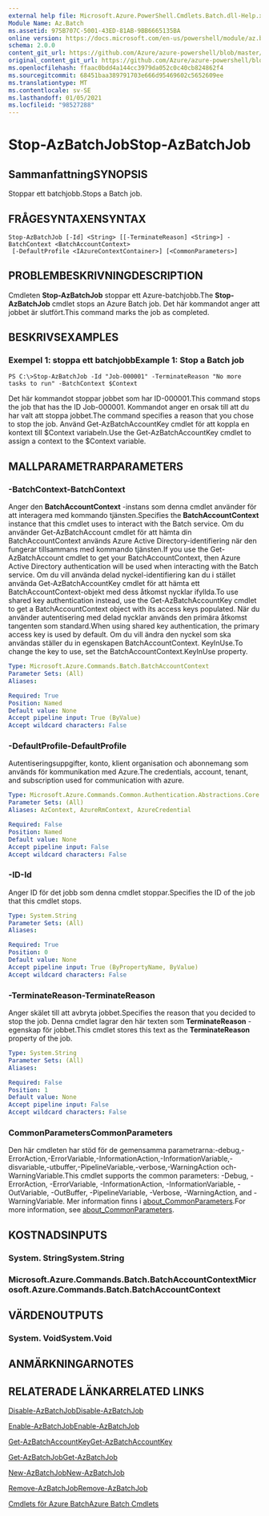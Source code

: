 ```yaml
---
external help file: Microsoft.Azure.PowerShell.Cmdlets.Batch.dll-Help.xml
Module Name: Az.Batch
ms.assetid: 975B707C-5001-43ED-81AB-9BB6665135BA
online version: https://docs.microsoft.com/en-us/powershell/module/az.batch/stop-azbatchjob
schema: 2.0.0
content_git_url: https://github.com/Azure/azure-powershell/blob/master/src/Batch/Batch/help/Stop-AzBatchJob.md
original_content_git_url: https://github.com/Azure/azure-powershell/blob/master/src/Batch/Batch/help/Stop-AzBatchJob.md
ms.openlocfilehash: ffaac0bdd4a144cc3979da052c0c40cb824862f4
ms.sourcegitcommit: 68451baa389791703e666d95469602c5652609ee
ms.translationtype: MT
ms.contentlocale: sv-SE
ms.lasthandoff: 01/05/2021
ms.locfileid: "98527288"
---
```

# <span data-ttu-id="07276-101">Stop-AzBatchJob</span><span class="sxs-lookup"><span data-stu-id="07276-101">Stop-AzBatchJob</span></span>

## <span data-ttu-id="07276-102">Sammanfattning</span><span class="sxs-lookup"><span data-stu-id="07276-102">SYNOPSIS</span></span>
<span data-ttu-id="07276-103">Stoppar ett batchjobb.</span><span class="sxs-lookup"><span data-stu-id="07276-103">Stops a Batch job.</span></span>

## <span data-ttu-id="07276-104">FRÅGESYNTAXEN</span><span class="sxs-lookup"><span data-stu-id="07276-104">SYNTAX</span></span>

```
Stop-AzBatchJob [-Id] <String> [[-TerminateReason] <String>] -BatchContext <BatchAccountContext>
 [-DefaultProfile <IAzureContextContainer>] [<CommonParameters>]
```

## <span data-ttu-id="07276-105">PROBLEMBESKRIVNING</span><span class="sxs-lookup"><span data-stu-id="07276-105">DESCRIPTION</span></span>
<span data-ttu-id="07276-106">Cmdleten **Stop-AzBatchJob** stoppar ett Azure-batchjobb.</span><span class="sxs-lookup"><span data-stu-id="07276-106">The **Stop-AzBatchJob** cmdlet stops an Azure Batch job.</span></span>
<span data-ttu-id="07276-107">Det här kommandot anger att jobbet är slutfört.</span><span class="sxs-lookup"><span data-stu-id="07276-107">This command marks the job as completed.</span></span>

## <span data-ttu-id="07276-108">BESKRIVS</span><span class="sxs-lookup"><span data-stu-id="07276-108">EXAMPLES</span></span>

### <span data-ttu-id="07276-109">Exempel 1: stoppa ett batchjobb</span><span class="sxs-lookup"><span data-stu-id="07276-109">Example 1: Stop a Batch job</span></span>
```
PS C:\>Stop-AzBatchJob -Id "Job-000001" -TerminateReason "No more tasks to run" -BatchContext $Context
```

<span data-ttu-id="07276-110">Det här kommandot stoppar jobbet som har ID-000001.</span><span class="sxs-lookup"><span data-stu-id="07276-110">This command stops the job that has the ID Job-000001.</span></span>
<span data-ttu-id="07276-111">Kommandot anger en orsak till att du har valt att stoppa jobbet.</span><span class="sxs-lookup"><span data-stu-id="07276-111">The command specifies a reason that you chose to stop the job.</span></span>
<span data-ttu-id="07276-112">Använd Get-AzBatchAccountKey cmdlet för att koppla en kontext till $Context variabeln.</span><span class="sxs-lookup"><span data-stu-id="07276-112">Use the Get-AzBatchAccountKey cmdlet to assign a context to the $Context variable.</span></span>

## <span data-ttu-id="07276-113">MALLPARAMETRAR</span><span class="sxs-lookup"><span data-stu-id="07276-113">PARAMETERS</span></span>

### <span data-ttu-id="07276-114">-BatchContext</span><span class="sxs-lookup"><span data-stu-id="07276-114">-BatchContext</span></span>
<span data-ttu-id="07276-115">Anger den **BatchAccountContext** -instans som denna cmdlet använder för att interagera med kommando tjänsten.</span><span class="sxs-lookup"><span data-stu-id="07276-115">Specifies the **BatchAccountContext** instance that this cmdlet uses to interact with the Batch service.</span></span>
<span data-ttu-id="07276-116">Om du använder Get-AzBatchAccount cmdlet för att hämta din BatchAccountContext används Azure Active Directory-identifiering när den fungerar tillsammans med kommando tjänsten.</span><span class="sxs-lookup"><span data-stu-id="07276-116">If you use the Get-AzBatchAccount cmdlet to get your BatchAccountContext, then Azure Active Directory authentication will be used when interacting with the Batch service.</span></span> <span data-ttu-id="07276-117">Om du vill använda delad nyckel-identifiering kan du i stället använda Get-AzBatchAccountKey cmdlet för att hämta ett BatchAccountContext-objekt med dess åtkomst nycklar ifyllda.</span><span class="sxs-lookup"><span data-stu-id="07276-117">To use shared key authentication instead, use the Get-AzBatchAccountKey cmdlet to get a BatchAccountContext object with its access keys populated.</span></span> <span data-ttu-id="07276-118">När du använder autentisering med delad nycklar används den primära åtkomst tangenten som standard.</span><span class="sxs-lookup"><span data-stu-id="07276-118">When using shared key authentication, the primary access key is used by default.</span></span> <span data-ttu-id="07276-119">Om du vill ändra den nyckel som ska användas ställer du in egenskapen BatchAccountContext. KeyInUse.</span><span class="sxs-lookup"><span data-stu-id="07276-119">To change the key to use, set the BatchAccountContext.KeyInUse property.</span></span>

```yaml
Type: Microsoft.Azure.Commands.Batch.BatchAccountContext
Parameter Sets: (All)
Aliases:

Required: True
Position: Named
Default value: None
Accept pipeline input: True (ByValue)
Accept wildcard characters: False
```

### <span data-ttu-id="07276-120">-DefaultProfile</span><span class="sxs-lookup"><span data-stu-id="07276-120">-DefaultProfile</span></span>
<span data-ttu-id="07276-121">Autentiseringsuppgifter, konto, klient organisation och abonnemang som används för kommunikation med Azure.</span><span class="sxs-lookup"><span data-stu-id="07276-121">The credentials, account, tenant, and subscription used for communication with azure.</span></span>

```yaml
Type: Microsoft.Azure.Commands.Common.Authentication.Abstractions.Core.IAzureContextContainer
Parameter Sets: (All)
Aliases: AzContext, AzureRmContext, AzureCredential

Required: False
Position: Named
Default value: None
Accept pipeline input: False
Accept wildcard characters: False
```

### <span data-ttu-id="07276-122">-ID</span><span class="sxs-lookup"><span data-stu-id="07276-122">-Id</span></span>
<span data-ttu-id="07276-123">Anger ID för det jobb som denna cmdlet stoppar.</span><span class="sxs-lookup"><span data-stu-id="07276-123">Specifies the ID of the job that this cmdlet stops.</span></span>

```yaml
Type: System.String
Parameter Sets: (All)
Aliases:

Required: True
Position: 0
Default value: None
Accept pipeline input: True (ByPropertyName, ByValue)
Accept wildcard characters: False
```

### <span data-ttu-id="07276-124">-TerminateReason</span><span class="sxs-lookup"><span data-stu-id="07276-124">-TerminateReason</span></span>
<span data-ttu-id="07276-125">Anger skälet till att avbryta jobbet.</span><span class="sxs-lookup"><span data-stu-id="07276-125">Specifies the reason that you decided to stop the job.</span></span>
<span data-ttu-id="07276-126">Denna cmdlet lagrar den här texten som **TerminateReason** -egenskap för jobbet.</span><span class="sxs-lookup"><span data-stu-id="07276-126">This cmdlet stores this text as the **TerminateReason** property of the job.</span></span>

```yaml
Type: System.String
Parameter Sets: (All)
Aliases:

Required: False
Position: 1
Default value: None
Accept pipeline input: False
Accept wildcard characters: False
```

### <span data-ttu-id="07276-127">CommonParameters</span><span class="sxs-lookup"><span data-stu-id="07276-127">CommonParameters</span></span>
<span data-ttu-id="07276-128">Den här cmdleten har stöd för de gemensamma parametrarna:-debug,-ErrorAction,-ErrorVariable,-InformationAction,-InformationVariable,-disvariable,-utbuffer,-PipelineVariable,-verbose,-WarningAction och-WarningVariable.</span><span class="sxs-lookup"><span data-stu-id="07276-128">This cmdlet supports the common parameters: -Debug, -ErrorAction, -ErrorVariable, -InformationAction, -InformationVariable, -OutVariable, -OutBuffer, -PipelineVariable, -Verbose, -WarningAction, and -WarningVariable.</span></span> <span data-ttu-id="07276-129">Mer information finns i [about_CommonParameters](http://go.microsoft.com/fwlink/?LinkID=113216).</span><span class="sxs-lookup"><span data-stu-id="07276-129">For more information, see [about_CommonParameters](http://go.microsoft.com/fwlink/?LinkID=113216).</span></span>

## <span data-ttu-id="07276-130">KOSTNADS</span><span class="sxs-lookup"><span data-stu-id="07276-130">INPUTS</span></span>

### <span data-ttu-id="07276-131">System. String</span><span class="sxs-lookup"><span data-stu-id="07276-131">System.String</span></span>

### <span data-ttu-id="07276-132">Microsoft.Azure.Commands.Batch.BatchAccountContext</span><span class="sxs-lookup"><span data-stu-id="07276-132">Microsoft.Azure.Commands.Batch.BatchAccountContext</span></span>

## <span data-ttu-id="07276-133">VÄRDEN</span><span class="sxs-lookup"><span data-stu-id="07276-133">OUTPUTS</span></span>

### <span data-ttu-id="07276-134">System. Void</span><span class="sxs-lookup"><span data-stu-id="07276-134">System.Void</span></span>

## <span data-ttu-id="07276-135">ANMÄRKNINGAR</span><span class="sxs-lookup"><span data-stu-id="07276-135">NOTES</span></span>

## <span data-ttu-id="07276-136">RELATERADE LÄNKAR</span><span class="sxs-lookup"><span data-stu-id="07276-136">RELATED LINKS</span></span>

[<span data-ttu-id="07276-137">Disable-AzBatchJob</span><span class="sxs-lookup"><span data-stu-id="07276-137">Disable-AzBatchJob</span></span>](./Disable-AzBatchJob.md)

[<span data-ttu-id="07276-138">Enable-AzBatchJob</span><span class="sxs-lookup"><span data-stu-id="07276-138">Enable-AzBatchJob</span></span>](./Enable-AzBatchJob.md)

[<span data-ttu-id="07276-139">Get-AzBatchAccountKey</span><span class="sxs-lookup"><span data-stu-id="07276-139">Get-AzBatchAccountKey</span></span>](./Get-AzBatchAccountKey.md)

[<span data-ttu-id="07276-140">Get-AzBatchJob</span><span class="sxs-lookup"><span data-stu-id="07276-140">Get-AzBatchJob</span></span>](./Get-AzBatchJob.md)

[<span data-ttu-id="07276-141">New-AzBatchJob</span><span class="sxs-lookup"><span data-stu-id="07276-141">New-AzBatchJob</span></span>](./New-AzBatchJob.md)

[<span data-ttu-id="07276-142">Remove-AzBatchJob</span><span class="sxs-lookup"><span data-stu-id="07276-142">Remove-AzBatchJob</span></span>](./Remove-AzBatchJob.md)

[<span data-ttu-id="07276-143">Cmdlets för Azure Batch</span><span class="sxs-lookup"><span data-stu-id="07276-143">Azure Batch Cmdlets</span></span>](/powershell/module/Az.Batch/)
